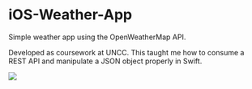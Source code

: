# iOS-Weather-App
Simple weather app using the OpenWeatherMap API.

Developed as coursework at UNCC. This taught me how to consume a REST API and manipulate a JSON object properly in Swift.

![](WeatherAppUI.gif)
